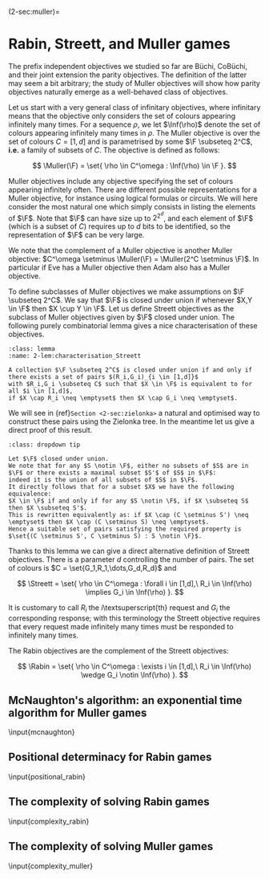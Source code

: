 (2-sec:muller)=
# Rabin, Streett, and Muller games

The prefix independent objectives we studied so far are B&uuml;chi, CoB&uuml;chi, and their joint extension the parity objectives.
The definition of the latter may seem a bit arbitrary; the study of Muller objectives will show how parity objectives naturally emerge as a well-behaved class of objectives.


Let us start with a very general class of infinitary objectives, where infinitary means that the objective only considers the set of colours appearing infinitely many times.
For a sequence $\rho$, we let $\Inf(\rho)$ denote the set of colours appearing infinitely many times in $\rho$.
The Muller objective is over the set of colours $C = [1,d]$ and is parametrised by some $\F \subseteq 2^C$, **i.e.** a family of subsets of $C$.
The objective is defined as follows:

$$
\Muller(\F) = \set{ \rho \in C^\omega : \Inf(\rho) \in \F }.
$$

Muller objectives include any objective specifying the set of colours appearing infinitely often.
There are different possible representations for a Muller objective, for instance using logical formulas or circuits.
We will here consider the most natural one which simply consists in listing the elements of $\F$.
Note that $\F$ can have size up to $2^{2^d}$, and each element of $\F$ (which is a subset of $C$)
requires up to $d$ bits to be identified, so the representation of $\F$ can be very large.

We note that the complement of a Muller objective is another Muller objective: 
$C^\omega \setminus \Muller(\F) = \Muller(2^C \setminus \F)$. 
In particular if Eve has a Muller objective then Adam also has a Muller objective.


To define subclasses of Muller objectives we make assumptions on $\F \subseteq 2^C$.
We say that $\F$ is closed under union if whenever $X,Y \in \F$ then $X \cup Y \in \F$.
Let us define Streett objectives as the subclass of Muller objectives given by $\F$ closed under union.
The following purely combinatorial lemma gives a nice characterisation of these objectives.

```{admonition} Lemma
:class: lemma
:name: 2-lem:characterisation_Streett

A collection $\F \subseteq 2^C$ is closed under union if and only if there exists a set of pairs $(R_i,G_i)_{i \in [1,d]}$
with $R_i,G_i \subseteq C$ such that $X \in \F$ is equivalent to for all $i \in [1,d]$, 
if $X \cap R_i \neq \emptyset$ then $X \cap G_i \neq \emptyset$.

```

We will see in  {ref}`Section <2-sec:zielonka>` a natural and optimised way to construct these pairs using the Zielonka tree.
In the meantime let us give a direct proof of this result.

```{admonition} Proof
:class: dropdown tip

Let $\F$ closed under union.
We note that for any $S \notin \F$, either no subsets of $S$ are in $\F$ or there exists a maximal subset $S'$ of $S$ in $\F$:
indeed it is the union of all subsets of $S$ in $\F$.
It directly follows that for a subset $X$ we have the following equivalence:
$X \in \F$ if and only if for any $S \notin \F$, if $X \subseteq S$ then $X \subseteq S'$.
This is rewritten equivalently as: if $X \cap (C \setminus S') \neq \emptyset$ then $X \cap (C \setminus S) \neq \emptyset$.
Hence a suitable set of pairs satisfying the required property is 
$\set{(C \setminus S', C \setminus S) : S \notin \F}$.

```

Thanks to this lemma we can give a direct alternative definition of Streett objectives.
There is a parameter $d$ controlling the number of pairs.
The set of colours is $C = \set{G_1,R_1,\dots,G_d,R_d}$ and

$$
\Streett = \set{ \rho \in C^\omega : \forall i \in [1,d],\ R_i \in \Inf(\rho) \implies G_i \in \Inf(\rho) }.
$$

It is customary to call $R_i$ the $i$\textsuperscript{th} request and $G_i$ the corresponding response;
with this terminology the Streett objective requires that every request made infinitely many times must be responded to infinitely many times.

The Rabin objectives are the complement of the Streett objectives: 

$$
\Rabin = \set{ \rho \in C^\omega : \exists i \in [1,d],\ R_i \in \Inf(\rho) \wedge G_i \notin \Inf(\rho) }.
$$



## McNaughton's algorithm: an exponential time algorithm for Muller games

\input{mcnaughton}

## Positional determinacy for Rabin games

\input{positional_rabin}

## The complexity of solving Rabin games

\input{complexity_rabin}

## The complexity of solving Muller games
    
\input{complexity_muller}
